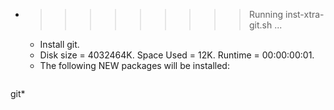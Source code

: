 * >>>>>>>>> Running inst-xtra-git.sh ...
  * Install git.
  * Disk size = 4032464K. Space Used = 12K. Runtime = 00:00:00:01.
  * The following NEW packages will be installed:
  ```bash
git*
  ```
